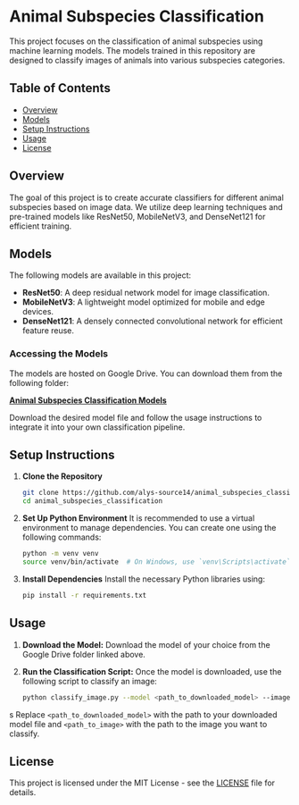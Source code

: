 
# Animal Subspecies Classification

This project focuses on the classification of animal subspecies using machine learning models. The models trained in this repository are designed to classify images of animals into various subspecies categories.

## Table of Contents

- [Overview](#overview)
- [Models](#models)
- [Setup Instructions](#setup-instructions)
- [Usage](#usage)
- [License](#license)

## Overview

The goal of this project is to create accurate classifiers for different animal subspecies based on image data. We utilize deep learning techniques and pre-trained models like ResNet50, MobileNetV3, and DenseNet121 for efficient training.

## Models

The following models are available in this project:

- **ResNet50**: A deep residual network model for image classification.
- **MobileNetV3**: A lightweight model optimized for mobile and edge devices.
- **DenseNet121**: A densely connected convolutional network for efficient feature reuse.

### Accessing the Models

The models are hosted on Google Drive. You can download them from the following folder:

[**Animal Subspecies Classification Models**](https://drive.google.com/drive/folders/1amG7RqxqujTs5DDMLn1nexEp-KSVoR4U?usp=sharing)

Download the desired model file and follow the usage instructions to integrate it into your own classification pipeline.

## Setup Instructions

1. **Clone the Repository**
   ```bash
   git clone https://github.com/alys-source14/animal_subspecies_classification.git
   cd animal_subspecies_classification
   ```

2. **Set Up Python Environment**
   It is recommended to use a virtual environment to manage dependencies. You can create one using the following commands:
   
   ```bash
   python -m venv venv
   source venv/bin/activate  # On Windows, use `venv\Scripts\activate`
   ```

3. **Install Dependencies**
   Install the necessary Python libraries using:
   ```bash
   pip install -r requirements.txt
   ```

## Usage

1. **Download the Model:**
   Download the model of your choice from the Google Drive folder linked above.

2. **Run the Classification Script:**
   Once the model is downloaded, use the following script to classify an image:

   ```bash
   python classify_image.py --model <path_to_downloaded_model> --image <path_to_image>
   ```
s
   Replace `<path_to_downloaded_model>` with the path to your downloaded model file and `<path_to_image>` with the path to the image you want to classify.

## License

This project is licensed under the MIT License - see the [LICENSE](LICENSE) file for details.
